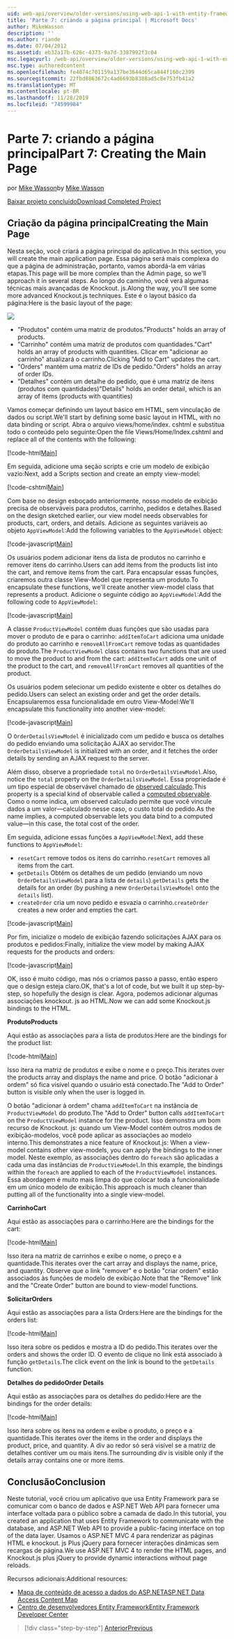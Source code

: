 ```yaml
---
uid: web-api/overview/older-versions/using-web-api-1-with-entity-framework-5/using-web-api-with-entity-framework-part-7
title: 'Parte 7: criando a página principal | Microsoft Docs'
author: MikeWasson
description: ''
ms.author: riande
ms.date: 07/04/2012
ms.assetid: eb32a17b-626c-4373-9a7d-3387992f3c04
msc.legacyurl: /web-api/overview/older-versions/using-web-api-1-with-entity-framework-5/using-web-api-with-entity-framework-part-7
msc.type: authoredcontent
ms.openlocfilehash: fe4074c701159a137be3644d65ca844f160c2399
ms.sourcegitcommit: 22fbd8863672c4ad6693b8388ad5c8e753fb41a2
ms.translationtype: MT
ms.contentlocale: pt-BR
ms.lasthandoff: 11/28/2019
ms.locfileid: "74599984"
---
```

# <a name="part-7-creating-the-main-page"></a><span data-ttu-id="acbcd-102">Parte 7: criando a página principal</span><span class="sxs-lookup"><span data-stu-id="acbcd-102">Part 7: Creating the Main Page</span></span>

<span data-ttu-id="acbcd-103">por [Mike Wasson](https://github.com/MikeWasson)</span><span class="sxs-lookup"><span data-stu-id="acbcd-103">by [Mike Wasson](https://github.com/MikeWasson)</span></span>

[<span data-ttu-id="acbcd-104">Baixar projeto concluído</span><span class="sxs-lookup"><span data-stu-id="acbcd-104">Download Completed Project</span></span>](https://code.msdn.microsoft.com/ASP-NET-Web-API-with-afa30545)

## <a name="creating-the-main-page"></a><span data-ttu-id="acbcd-105">Criação da página principal</span><span class="sxs-lookup"><span data-stu-id="acbcd-105">Creating the Main Page</span></span>

<span data-ttu-id="acbcd-106">Nesta seção, você criará a página principal do aplicativo.</span><span class="sxs-lookup"><span data-stu-id="acbcd-106">In this section, you will create the main application page.</span></span> <span data-ttu-id="acbcd-107">Essa página será mais complexa do que a página de administração, portanto, vamos abordá-la em várias etapas.</span><span class="sxs-lookup"><span data-stu-id="acbcd-107">This page will be more complex than the Admin page, so we'll approach it in several steps.</span></span> <span data-ttu-id="acbcd-108">Ao longo do caminho, você verá algumas técnicas mais avançadas de Knockout. js.</span><span class="sxs-lookup"><span data-stu-id="acbcd-108">Along the way, you'll see some more advanced Knockout.js techniques.</span></span> <span data-ttu-id="acbcd-109">Este é o layout básico da página:</span><span class="sxs-lookup"><span data-stu-id="acbcd-109">Here is the basic layout of the page:</span></span>

![](using-web-api-with-entity-framework-part-7/_static/image1.png)

- <span data-ttu-id="acbcd-110">"Produtos" contém uma matriz de produtos.</span><span class="sxs-lookup"><span data-stu-id="acbcd-110">"Products" holds an array of products.</span></span>
- <span data-ttu-id="acbcd-111">"Carrinho" contém uma matriz de produtos com quantidades.</span><span class="sxs-lookup"><span data-stu-id="acbcd-111">"Cart" holds an array of products with quantities.</span></span> <span data-ttu-id="acbcd-112">Clicar em "adicionar ao carrinho" atualizará o carrinho.</span><span class="sxs-lookup"><span data-stu-id="acbcd-112">Clicking "Add to Cart" updates the cart.</span></span>
- <span data-ttu-id="acbcd-113">"Orders" mantém uma matriz de IDs de pedido.</span><span class="sxs-lookup"><span data-stu-id="acbcd-113">"Orders" holds an array of order IDs.</span></span>
- <span data-ttu-id="acbcd-114">"Detalhes" contém um detalhe do pedido, que é uma matriz de itens (produtos com quantidades)</span><span class="sxs-lookup"><span data-stu-id="acbcd-114">"Details" holds an order detail, which is an array of items (products with quantities)</span></span>

<span data-ttu-id="acbcd-115">Vamos começar definindo um layout básico em HTML, sem vinculação de dados ou script.</span><span class="sxs-lookup"><span data-stu-id="acbcd-115">We'll start by defining some basic layout in HTML, with no data binding or script.</span></span> <span data-ttu-id="acbcd-116">Abra o arquivo views/home/index. cshtml e substitua todo o conteúdo pelo seguinte:</span><span class="sxs-lookup"><span data-stu-id="acbcd-116">Open the file Views/Home/Index.cshtml and replace all of the contents with the following:</span></span>

[!code-html[Main](using-web-api-with-entity-framework-part-7/samples/sample1.html)]

<span data-ttu-id="acbcd-117">Em seguida, adicione uma seção scripts e crie um modelo de exibição vazio:</span><span class="sxs-lookup"><span data-stu-id="acbcd-117">Next, add a Scripts section and create an empty view-model:</span></span>

[!code-cshtml[Main](using-web-api-with-entity-framework-part-7/samples/sample2.cshtml)]

<span data-ttu-id="acbcd-118">Com base no design esboçado anteriormente, nosso modelo de exibição precisa de observáveis para produtos, carrinho, pedidos e detalhes.</span><span class="sxs-lookup"><span data-stu-id="acbcd-118">Based on the design sketched earlier, our view model needs observables for products, cart, orders, and details.</span></span> <span data-ttu-id="acbcd-119">Adicione as seguintes variáveis ao objeto `AppViewModel`:</span><span class="sxs-lookup"><span data-stu-id="acbcd-119">Add the following variables to the `AppViewModel` object:</span></span>

[!code-javascript[Main](using-web-api-with-entity-framework-part-7/samples/sample3.js)]

<span data-ttu-id="acbcd-120">Os usuários podem adicionar itens da lista de produtos no carrinho e remover itens do carrinho.</span><span class="sxs-lookup"><span data-stu-id="acbcd-120">Users can add items from the products list into the cart, and remove items from the cart.</span></span> <span data-ttu-id="acbcd-121">Para encapsular essas funções, criaremos outra classe View-Model que representa um produto.</span><span class="sxs-lookup"><span data-stu-id="acbcd-121">To encapsulate these functions, we'll create another view-model class that represents a product.</span></span> <span data-ttu-id="acbcd-122">Adicione o seguinte código ao `AppViewModel`:</span><span class="sxs-lookup"><span data-stu-id="acbcd-122">Add the following code to `AppViewModel`:</span></span>

[!code-javascript[Main](using-web-api-with-entity-framework-part-7/samples/sample4.js?highlight=4)]

<span data-ttu-id="acbcd-123">A classe `ProductViewModel` contém duas funções que são usadas para mover o produto de e para o carrinho: `addItemToCart` adiciona uma unidade do produto ao carrinho e `removeAllFromCart` remove todas as quantidades do produto.</span><span class="sxs-lookup"><span data-stu-id="acbcd-123">The `ProductViewModel` class contains two functions that are used to move the product to and from the cart: `addItemToCart` adds one unit of the product to the cart, and `removeAllFromCart` removes all quantities of the product.</span></span>

<span data-ttu-id="acbcd-124">Os usuários podem selecionar um pedido existente e obter os detalhes do pedido.</span><span class="sxs-lookup"><span data-stu-id="acbcd-124">Users can select an existing order and get the order details.</span></span> <span data-ttu-id="acbcd-125">Encapsularemos essa funcionalidade em outro View-Model:</span><span class="sxs-lookup"><span data-stu-id="acbcd-125">We'll encapsulate this functionality into another view-model:</span></span>

[!code-javascript[Main](using-web-api-with-entity-framework-part-7/samples/sample5.js?highlight=4)]

<span data-ttu-id="acbcd-126">O `OrderDetailsViewModel` é inicializado com um pedido e busca os detalhes do pedido enviando uma solicitação AJAX ao servidor.</span><span class="sxs-lookup"><span data-stu-id="acbcd-126">The `OrderDetailsViewModel` is initialized with an order, and it fetches the order details by sending an AJAX request to the server.</span></span>

<span data-ttu-id="acbcd-127">Além disso, observe a propriedade `total` no `OrderDetailsViewModel`.</span><span class="sxs-lookup"><span data-stu-id="acbcd-127">Also, notice the `total` property on the `OrderDetailsViewModel`.</span></span> <span data-ttu-id="acbcd-128">Essa propriedade é um tipo especial de observável chamado de [observed calculado](http://knockoutjs.com/documentation/computedObservables.html).</span><span class="sxs-lookup"><span data-stu-id="acbcd-128">This property is a special kind of observable called a [computed observable](http://knockoutjs.com/documentation/computedObservables.html).</span></span> <span data-ttu-id="acbcd-129">Como o nome indica, um observed calculado permite que você vincule dados a um valor&#8212;calculado nesse caso, o custo total do pedido.</span><span class="sxs-lookup"><span data-stu-id="acbcd-129">As the name implies, a computed observable lets you data bind to a computed value&#8212;in this case, the total cost of the order.</span></span>

<span data-ttu-id="acbcd-130">Em seguida, adicione essas funções a `AppViewModel`:</span><span class="sxs-lookup"><span data-stu-id="acbcd-130">Next, add these functions to `AppViewModel`:</span></span>

- <span data-ttu-id="acbcd-131">`resetCart` remove todos os itens do carrinho.</span><span class="sxs-lookup"><span data-stu-id="acbcd-131">`resetCart` removes all items from the cart.</span></span>
- <span data-ttu-id="acbcd-132">`getDetails` Obtém os detalhes de um pedido (enviando um novo `OrderDetailsViewModel` para a lista de `details`).</span><span class="sxs-lookup"><span data-stu-id="acbcd-132">`getDetails` gets the details for an order (by pushing a new `OrderDetailsViewModel` onto the `details` list).</span></span>
- <span data-ttu-id="acbcd-133">`createOrder` cria um novo pedido e esvazia o carrinho.</span><span class="sxs-lookup"><span data-stu-id="acbcd-133">`createOrder` creates a new order and empties the cart.</span></span>

[!code-javascript[Main](using-web-api-with-entity-framework-part-7/samples/sample6.js?highlight=4)]

<span data-ttu-id="acbcd-134">Por fim, inicialize o modelo de exibição fazendo solicitações AJAX para os produtos e pedidos:</span><span class="sxs-lookup"><span data-stu-id="acbcd-134">Finally, initialize the view model by making AJAX requests for the products and orders:</span></span>

[!code-javascript[Main](using-web-api-with-entity-framework-part-7/samples/sample7.js)]

<span data-ttu-id="acbcd-135">OK, isso é muito código, mas nós o criamos passo a passo, então espero que o design esteja claro.</span><span class="sxs-lookup"><span data-stu-id="acbcd-135">OK, that's a lot of code, but we built it up step-by-step, so hopefully the design is clear.</span></span> <span data-ttu-id="acbcd-136">Agora, podemos adicionar algumas associações knockout. js ao HTML.</span><span class="sxs-lookup"><span data-stu-id="acbcd-136">Now we can add some Knockout.js bindings to the HTML.</span></span>

<span data-ttu-id="acbcd-137">**Produto**</span><span class="sxs-lookup"><span data-stu-id="acbcd-137">**Products**</span></span>

<span data-ttu-id="acbcd-138">Aqui estão as associações para a lista de produtos:</span><span class="sxs-lookup"><span data-stu-id="acbcd-138">Here are the bindings for the product list:</span></span>

[!code-html[Main](using-web-api-with-entity-framework-part-7/samples/sample8.html)]

<span data-ttu-id="acbcd-139">Isso itera na matriz de produtos e exibe o nome e o preço.</span><span class="sxs-lookup"><span data-stu-id="acbcd-139">This iterates over the products array and displays the name and price.</span></span> <span data-ttu-id="acbcd-140">O botão "adicionar à ordem" só fica visível quando o usuário está conectado.</span><span class="sxs-lookup"><span data-stu-id="acbcd-140">The "Add to Order" button is visible only when the user is logged in.</span></span>

<span data-ttu-id="acbcd-141">O botão "adicionar à ordem" chama `addItemToCart` na instância de `ProductViewModel` do produto.</span><span class="sxs-lookup"><span data-stu-id="acbcd-141">The "Add to Order" button calls `addItemToCart` on the `ProductViewModel` instance for the product.</span></span> <span data-ttu-id="acbcd-142">Isso demonstra um bom recurso de Knockout. js: quando um View-Model contém outros modos de exibição-modelos, você pode aplicar as associações ao modelo interno.</span><span class="sxs-lookup"><span data-stu-id="acbcd-142">This demonstrates a nice feature of Knockout.js: When a view-model contains other view-models, you can apply the bindings to the inner model.</span></span> <span data-ttu-id="acbcd-143">Neste exemplo, as associações dentro do `foreach` são aplicadas a cada uma das instâncias de `ProductViewModel`.</span><span class="sxs-lookup"><span data-stu-id="acbcd-143">In this example, the bindings within the `foreach` are applied to each of the `ProductViewModel` instances.</span></span> <span data-ttu-id="acbcd-144">Essa abordagem é muito mais limpa do que colocar toda a funcionalidade em um único modelo de exibição.</span><span class="sxs-lookup"><span data-stu-id="acbcd-144">This approach is much cleaner than putting all of the functionality into a single view-model.</span></span>

<span data-ttu-id="acbcd-145">**Carrinho**</span><span class="sxs-lookup"><span data-stu-id="acbcd-145">**Cart**</span></span>

<span data-ttu-id="acbcd-146">Aqui estão as associações para o carrinho:</span><span class="sxs-lookup"><span data-stu-id="acbcd-146">Here are the bindings for the cart:</span></span>

[!code-html[Main](using-web-api-with-entity-framework-part-7/samples/sample9.html)]

<span data-ttu-id="acbcd-147">Isso itera na matriz de carrinhos e exibe o nome, o preço e a quantidade.</span><span class="sxs-lookup"><span data-stu-id="acbcd-147">This iterates over the cart array and displays the name, price, and quantity.</span></span> <span data-ttu-id="acbcd-148">Observe que o link "remover" e o botão "criar ordem" estão associados às funções de modelo de exibição.</span><span class="sxs-lookup"><span data-stu-id="acbcd-148">Note that the "Remove" link and the "Create Order" button are bound to view-model functions.</span></span>

<span data-ttu-id="acbcd-149">**Solicitar**</span><span class="sxs-lookup"><span data-stu-id="acbcd-149">**Orders**</span></span>

<span data-ttu-id="acbcd-150">Aqui estão as associações para a lista Orders:</span><span class="sxs-lookup"><span data-stu-id="acbcd-150">Here are the bindings for the orders list:</span></span>

[!code-html[Main](using-web-api-with-entity-framework-part-7/samples/sample10.html)]

<span data-ttu-id="acbcd-151">Isso itera sobre os pedidos e mostra a ID do pedido.</span><span class="sxs-lookup"><span data-stu-id="acbcd-151">This iterates over the orders and shows the order ID.</span></span> <span data-ttu-id="acbcd-152">O evento de clique no link está associado à função `getDetails`.</span><span class="sxs-lookup"><span data-stu-id="acbcd-152">The click event on the link is bound to the `getDetails` function.</span></span>

<span data-ttu-id="acbcd-153">**Detalhes do pedido**</span><span class="sxs-lookup"><span data-stu-id="acbcd-153">**Order Details**</span></span>

<span data-ttu-id="acbcd-154">Aqui estão as associações para os detalhes do pedido:</span><span class="sxs-lookup"><span data-stu-id="acbcd-154">Here are the bindings for the order details:</span></span>

[!code-html[Main](using-web-api-with-entity-framework-part-7/samples/sample11.html)]

<span data-ttu-id="acbcd-155">Isso itera sobre os itens na ordem e exibe o produto, o preço e a quantidade.</span><span class="sxs-lookup"><span data-stu-id="acbcd-155">This iterates over the items in the order and displays the product, price, and quantity.</span></span> <span data-ttu-id="acbcd-156">A div ao redor só será visível se a matriz de detalhes contiver um ou mais itens.</span><span class="sxs-lookup"><span data-stu-id="acbcd-156">The surrounding div is visible only if the details array contains one or more items.</span></span>

## <a name="conclusion"></a><span data-ttu-id="acbcd-157">Conclusão</span><span class="sxs-lookup"><span data-stu-id="acbcd-157">Conclusion</span></span>

<span data-ttu-id="acbcd-158">Neste tutorial, você criou um aplicativo que usa Entity Framework para se comunicar com o banco de dados e ASP.NET Web API para fornecer uma interface voltada para o público sobre a camada de dado.</span><span class="sxs-lookup"><span data-stu-id="acbcd-158">In this tutorial, you created an application that uses Entity Framework to communicate with the database, and ASP.NET Web API to provide a public-facing interface on top of the data layer.</span></span> <span data-ttu-id="acbcd-159">Usamos o ASP.NET MVC 4 para renderizar as páginas HTML e knockout. js Plus jQuery para fornecer interações dinâmicas sem recargas de página.</span><span class="sxs-lookup"><span data-stu-id="acbcd-159">We use ASP.NET MVC 4 to render the HTML pages, and Knockout.js plus jQuery to provide dynamic interactions without page reloads.</span></span>

<span data-ttu-id="acbcd-160">Recursos adicionais:</span><span class="sxs-lookup"><span data-stu-id="acbcd-160">Additional resources:</span></span>

- [<span data-ttu-id="acbcd-161">Mapa de conteúdo de acesso a dados do ASP.NET</span><span class="sxs-lookup"><span data-stu-id="acbcd-161">ASP.NET Data Access Content Map</span></span>](https://msdn.microsoft.com/library/6759sth4.aspx)
- [<span data-ttu-id="acbcd-162">Centro de desenvolvedores Entity Framework</span><span class="sxs-lookup"><span data-stu-id="acbcd-162">Entity Framework Developer Center</span></span>](https://msdn.microsoft.com/data/ef)

> [!div class="step-by-step"]
> [<span data-ttu-id="acbcd-163">Anterior</span><span class="sxs-lookup"><span data-stu-id="acbcd-163">Previous</span></span>](using-web-api-with-entity-framework-part-6.md)

